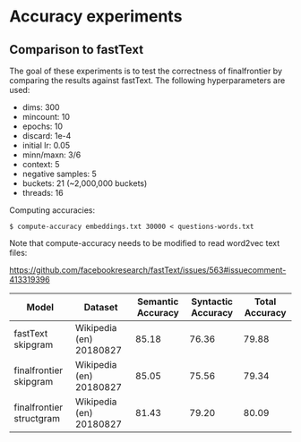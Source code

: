 # Accuracy experiments

## Comparison to fastText

The goal of these experiments is to test the correctness of
finalfrontier by comparing the results against fastText. The
following hyperparameters are used:

* dims: 300
* mincount: 10
* epochs: 10
* discard: 1e-4
* initial lr: 0.05
* minn/maxn: 3/6
* context: 5
* negative samples: 5
* buckets: 21 (~2,000,000 buckets)
* threads: 16

Computing accuracies:

```
$ compute-accuracy embeddings.txt 30000 < questions-words.txt
```

Note that compute-accuracy needs to be modified to read word2vec
text files:

https://github.com/facebookresearch/fastText/issues/563#issuecomment-413319396

| Model                    | Dataset                 | Semantic Accuracy | Syntactic Accuracy | Total Accuracy |
|--------------------------|-------------------------|-------------------|--------------------|----------------|
| fastText skipgram        | Wikipedia (en) 20180827 | 85.18             | 76.36              | 79.88          |
| finalfrontier skipgram   | Wikipedia (en) 20180827 | 85.05             | 75.56              | 79.34          |
| finalfrontier structgram | Wikipedia (en) 20180827 | 81.43             | 79.20              | 80.09          |
